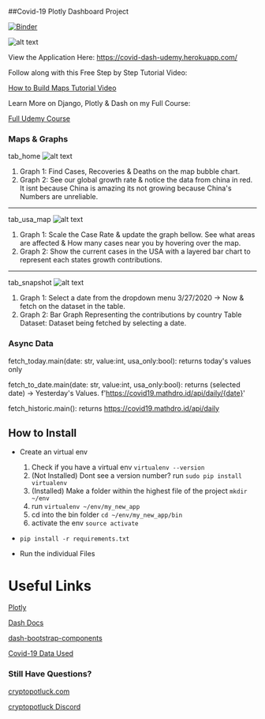 ##Covid-19 Plotly Dashboard Project

[![Binder](https://mybinder.org/badge_logo.svg)](https://mybinder.org/v2/gh/cryptopotluck/Covid-19-Dash-Map/master?filepath=%2F)

![alt text](https://i.udemycdn.com/course/480x270/2597712_9552_2.jpg)

View the Application Here: https://covid-dash-udemy.herokuapp.com/


Follow along with this Free Step by Step Tutorial Video:

[How to Build Maps Tutorial Video](https://youtu.be/etWtvJC-dtQ)

Learn More on Django, Plotly & Dash on my Full Course:

[Full Udemy Course](https://www.udemy.com/course/plotly-dash/?referralCode=16FC11D8981E0863E557)

### Maps & Graphs
tab_home
![alt text](https://cdn.discordapp.com/attachments/482514924707250186/697174405750587392/Screen_Shot_2020-04-07_at_2.42.22_PM.png)
1. Graph 1: Find Cases, Recoveries & Deaths on the map bubble chart.
2. Graph 2: See our global growth rate & notice the data from china in red. It isnt because China is amazing its not growing because China's Numbers are unreliable. 
____
tab_usa_map
![alt text](https://cdn.discordapp.com/attachments/482514924707250186/697165809688117339/Screen_Shot_2020-04-07_at_2.27.43_PM.png)
1. Graph 1: Scale the Case Rate & update the graph bellow. See what areas are affected & How many cases near you by hovering over the map.
2. Graph 2: Show the current cases in the USA with a layered bar chart to represent each states growth contributions. 
____
tab_snapshot
![alt text](https://cdn.discordapp.com/attachments/666224568826069024/697342775804297297/Screen_Shot_2020-04-08_at_2.10.49_AM.png)
1. Graph 1: Select a date from the dropdown menu 3/27/2020 -> Now & fetch on the dataset in the table. 
1. Graph 2: Bar Graph Representing the contributions by country
Table Dataset: Dataset being fetched by selecting a date.

### Async Data
fetch_today.main(date: str, value:int, usa_only:bool): returns today's values only

fetch_to_date.main(date: str, value:int, usa_only:bool): returns (selected date) -> Yesterday's Values. f'https://covid19.mathdro.id/api/daily/{date}'

fetch_historic.main(): returns https://covid19.mathdro.id/api/daily

## How to Install

- Create an virtual env 
    1. Check if you have a virtual env ``virtualenv --version``
    2. (Not Installed) Dont see a version number? run ``sudo pip install virtualenv``
    3. (Installed) Make a folder within the highest file of the project ``mkdir ~/env``
    4. run ``virtualenv ~/env/my_new_app``
    5. cd into the bin folder ``cd ~/env/my_new_app/bin``
    6. activate the env ``source activate``

- ``pip install -r requirements.txt``

- Run the individual Files

# Useful Links

[Plotly](https://plot.ly/python/)

[Dash Docs](https://dash.plot.ly/)

[dash-bootstrap-components](https://dash-bootstrap-components.opensource.faculty.ai/)

[Covid-19 Data Used](https://covid19.mathdro.id)


### Still Have Questions?
[cryptopotluck.com](https://www.cryptopotluck.com)

[cryptopotluck Discord](https://discord.gg/rNc6xtP)








